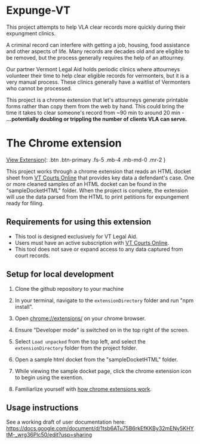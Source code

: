 # Expunge-VT

This project attempts to help VLA clear records more quickly during their expungment clinics.

A criminal record can interfere with getting a job, housing, food assistance and other aspects of life. Many records are decades old and are eligible to be removed, but the process generally requires the help of an attourney.

Our partner Vermont Legal Aid holds periodic clinics where attourneys volunteer their time to help clear eligible records for vermonters, but it is a very manual process. These clinics generally have a waitlist of Vermonters who cannot be processed.

This project is a chrome extension that let's attourneys generate printable forms rather than copy them from the web by hand. This could bring the time it takes to clear someone's record from ~90 min to around 20 min -
**...potentially doubling or trippling the number of clients VLA can serve.**

# The Chrome extension

[View Extension](https://chrome.google.com/webstore/detail/expungevt/kkooclhchngcejjphmbafbkkpnaimadn){: .btn .btn-primary .fs-5 .mb-4 .mb-md-0 .mr-2 }

This project works through a chrome extension that reads an HTML docket sheet from [VT Courts Online](https://secure.vermont.gov/vtcdas/user) that provides key data a defendant's case. One or more cleaned samples of an HTML docket can be found in the "sampleDocketHTML" folder. When the project is complete, the extension will use the data parsed from the HTML to print petitions for expungement ready for filing.

## Requirements for using this extension

- This tool is designed exclusively for VT Legal Aid.
- Users must have an active subscription with [VT Courts Online](https://secure.vermont.gov/vtcdas/user).
- This tool does not save or expand access to any data captured from court records.

## Setup for local development

1. Clone the github repository to your machine

1. In your terminal, navigate to the `extensionDirectory` folder and run "npm install".

1. Open [chrome://extensions/](chrome://extensions/) on your chrome browser.

1. Ensure "Developer mode" is switched on in the top right of the screen.

1. Select `Load unpacked` from the top left, and select the `extensionDirectory` folder from the project folder.

1. Open a sample html docket from the "sampleDocketHTML" folder.

1. While viewing the sample docket page, click the chrome extension icon to begin using the exention.

1. Familiarlize yourself with [how chrome extensions work](./README_EXTENSIONS_OVERVIEW.md).

## Usage instructions

See a working draft of user documentation here: https://docs.google.com/document/d/1tsb6ATu75B6rkEfKKBy32mENy5KHYtM-_wrg36Plc50/edit?usp=sharing
